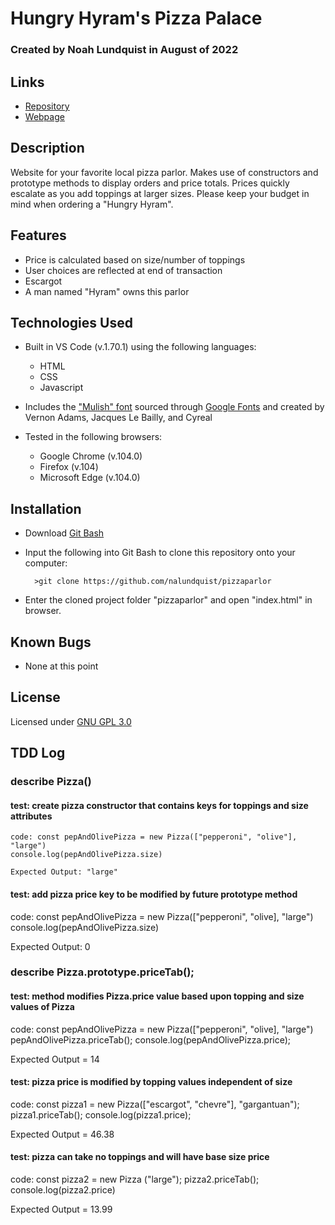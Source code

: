 # Hungry Hyram's Pizza Palace

### Created by Noah Lundquist in August of 2022

## Links

* [Repository](https://github.com/nalundquist/pizzaparlor)
* [Webpage](https://nalundquist.github.io/pizzaparlor)

## Description

Website for your favorite local pizza parlor.  Makes use of constructors and prototype methods to display orders and price totals.  Prices quickly escalate as you add toppings at larger sizes.  Please keep your budget in mind when ordering a "Hungry Hyram".

## Features

* Price is calculated based on size/number of toppings
* User choices are reflected at end of transaction
* Escargot
* A man named "Hyram" owns this parlor

## Technologies Used

* Built in VS Code (v.1.70.1) using the following languages:
	* HTML
	* CSS
	* Javascript

* Includes the ["Mulish" font](https://fonts.google.com/specimen/Mulish) sourced through [Google Fonts](https://fonts.google.com) and created by Vernon Adams, Jacques Le Bailly, and Cyreal

* Tested in the following browsers:
	* Google Chrome (v.104.0)
	* Firefox (v.104)
	* Microsoft Edge (v.104.0)

## Installation

* Download [Git Bash](https://git-scm.com/downloads)
* Input the following into Git Bash to clone this repository onto your computer:

		>git clone https://github.com/nalundquist/pizzaparlor

* Enter the cloned project folder "pizzaparlor" and open "index.html" in browser.

## Known Bugs

* None at this point

## License

Licensed under [GNU GPL 3.0](https://www.gnu.org/licenses/gpl-3.0.en.html)

## TDD Log


### describe Pizza()

#### test: create pizza constructor that contains keys for toppings and size attributes

	code: const pepAndOlivePizza = new Pizza(["pepperoni", "olive"], "large")
	console.log(pepAndOlivePizza.size)

	Expected Output: "large"

#### test: add pizza price key to be modified by future prototype method

code: const pepAndOlivePizza = new Pizza(["pepperoni", "olive], "large")
console.log(pepAndOlivePizza.size)

Expected Output: 0

### describe Pizza.prototype.priceTab();

#### test: method modifies Pizza.price value based upon topping and size values of Pizza

code: const pepAndOlivePizza = new Pizza(["pepperoni", "olive], "large")
pepAndOlivePizza.priceTab();
console.log(pepAndOlivePizza.price);

Expected Output = 14

#### test: pizza price is modified by topping values independent of size

code: const pizza1 = new Pizza(["escargot", "chevre"], "gargantuan");
pizza1.priceTab();
console.log(pizza1.price);

Expected Output = 46.38

#### test: pizza can take no toppings and will have base size price

code: const pizza2 = new Pizza ("large");
pizza2.priceTab();
console.log(pizza2.price)

Expected Output = 13.99